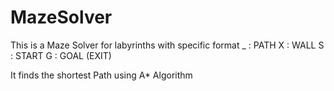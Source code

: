 # MazeSolver

This is a Maze Solver for labyrinths with specific format
_ : PATH
X : WALL
S : START
G : GOAL (EXIT)

It finds the shortest Path using A* Algorithm

